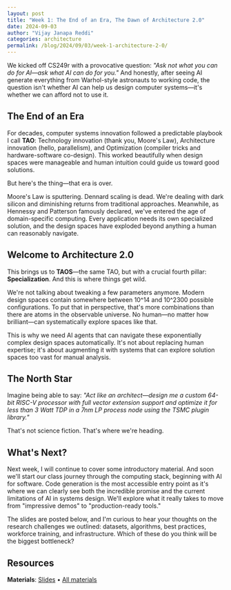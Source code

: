 ```yaml
---
layout: post
title: "Week 1: The End of an Era, The Dawn of Architecture 2.0"
date: 2024-09-03
author: "Vijay Janapa Reddi"
categories: architecture
permalink: /blog/2024/09/03/week-1-architecture-2-0/
---
```


We kicked off CS249r with a provocative question: *"Ask not what you can do for AI—ask what AI can do for you."* And honestly, after seeing AI generate everything from Warhol-style astronauts to working code, the question isn't whether AI can help us design computer systems—it's whether we can afford not to use it.

## The End of an Era

For decades, computer systems innovation followed a predictable playbook I call **TAO**: Technology innovation (thank you, Moore's Law), Architecture innovation (hello, parallelism), and Optimization (compiler tricks and hardware-software co-design). This worked beautifully when design spaces were manageable and human intuition could guide us toward good solutions.

But here's the thing—that era is over.

Moore's Law is sputtering. Dennard scaling is dead. We're dealing with dark silicon and diminishing returns from traditional approaches. Meanwhile, as Hennessy and Patterson famously declared, we've entered the age of domain-specific computing. Every application needs its own specialized solution, and the design spaces have exploded beyond anything a human can reasonably navigate.

## Welcome to Architecture 2.0

This brings us to **TAOS**—the same TAO, but with a crucial fourth pillar: **Specialization**. And this is where things get wild.

We're not talking about tweaking a few parameters anymore. Modern design spaces contain somewhere between 10^14 and 10^2300 possible configurations. To put that in perspective, that's more combinations than there are atoms in the observable universe. No human—no matter how brilliant—can systematically explore spaces like that.

This is why we need AI agents that can navigate these exponentially complex design spaces automatically. It's not about replacing human expertise; it's about augmenting it with systems that can explore solution spaces too vast for manual analysis.

## The North Star

Imagine being able to say: *"Act like an architect—design me a custom 64-bit RISC-V processor with full vector extension support and optimize it for less than 3 Watt TDP in a 7nm LP process node using the TSMC plugin library."* 

That's not science fiction. That's where we're heading.

## What's Next?

Next week, I will continue to cover some introductory material. And soon we'll start our class journey through the computing stack, beginning with AI for software. Code generation is the most accessible entry point as it's where we can clearly see both the incredible promise and the current limitations of AI in systems design. We'll explore what it really takes to move from "impressive demos" to "production-ready tools."

The slides are posted below, and I'm curious to hear your thoughts on the research challenges we outlined: datasets, algorithms, best practices, workforce training, and infrastructure. Which of these do you think will be the biggest bottleneck?

## Resources

**Materials**: [Slides](https://github.com/harvard-edge/cs249r_fall2025/releases/download/sep-3/CS249r_.Architecture.2.0.-.Part.1.pdf) • [All materials](https://github.com/harvard-edge/cs249r_fall2025/releases/tag/sep-3)